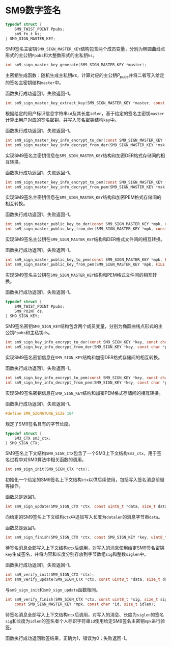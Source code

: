 # SM9数字签名

```c
typedef struct {
	SM9_TWIST_POINT Ppubs;
	sm9_fn_t ks;
} SM9_SIGN_MASTER_KEY;
```

SM9签名主密钥`SM9_SIGN_MASTER_KEY`结构包含两个成员变量，分别为椭圆曲线点形式的主公钥`Ppubs`和大整数形式的主私钥`ks`。

```c
int sm9_sign_master_key_generate(SM9_SIGN_MASTER_KEY *master);
```

主密钥生成函数：随机生成主私钥$ks$，计算对应的主公钥$P_{pubs}$并将二者写入给定的签名主密钥结构`master`中。

函数执行成功返回1，失败返回-1。

```c
int sm9_sign_master_key_extract_key(SM9_SIGN_MASTER_KEY *master, const char *id, size_t idlen, SM9_SIGN_KEY *key);
```

根据给定的用户标识信息字符串`id`及其长度`idlen`，基于给定的签名主密钥`master`计算出用户对应的签名密钥，并写入签名密钥结构`key`中。

函数执行成功返回1，失败返回-1。

```c
int sm9_sign_master_key_info_encrypt_to_der(const SM9_SIGN_MASTER_KEY *msk, const char *pass, uint8_t **out, size_t *outlen);
int sm9_sign_master_key_info_decrypt_from_der(SM9_SIGN_MASTER_KEY *msk, const char *pass, const uint8_t **in, size_t *inlen);
```

实现SM9签名主密钥信息在`SM9_SIGN_MASTER_KEY`结构和加密DER格式存储间的相互转换。

函数执行成功返回1，失败返回-1。

```c
int sm9_sign_master_key_info_encrypt_to_pem(const SM9_SIGN_MASTER_KEY *msk, const char *pass, FILE *fp);
int sm9_sign_master_key_info_decrypt_from_pem(SM9_SIGN_MASTER_KEY *msk, const char *pass, FILE *fp);
```

实现SM9签名主密钥信息在`SM9_SIGN_MASTER_KEY`结构和加密PEM格式存储间的相互转换。

函数执行成功返回1，失败返回-1。

```c
int sm9_sign_master_public_key_to_der(const SM9_SIGN_MASTER_KEY *mpk, uint8_t **out, size_t *outlen);
int sm9_sign_master_public_key_from_der(SM9_SIGN_MASTER_KEY *mpk, const uint8_t **in, size_t *inlen);
```

实现SM9签名主公钥在`SM9_SIGN_MASTER_KEY`结构和DER格式文件间的相互转换。

函数执行成功返回1，失败返回-1。

```c
int sm9_sign_master_public_key_to_pem(const SM9_SIGN_MASTER_KEY *mpk, FILE *fp);
int sm9_sign_master_public_key_from_pem(SM9_SIGN_MASTER_KEY *mpk, FILE *fp);
```

实现SM9签名主公钥在`SM9_SIGN_MASTER_KEY`结构和PEM格式文件间的相互转换。

函数执行成功返回1，失败返回-1。

```c
typedef struct {
	SM9_TWIST_POINT Ppubs;
	SM9_POINT ds;
} SM9_SIGN_KEY;
```

SM9签名密钥`SM9_SIGN_KEY`结构包含两个成员变量，分别为椭圆曲线点形式的主公钥`Ppubs`和主私钥`ds`。

```c
int sm9_sign_key_info_encrypt_to_der(const SM9_SIGN_KEY *key, const char *pass, uint8_t **out, size_t *outlen);
int sm9_sign_key_info_decrypt_from_der(SM9_SIGN_KEY *key, const char *pass, const uint8_t **in, size_t *inlen);
```

实现SM9签名密钥信息在`SM9_SIGN_KEY`结构和加密DER格式存储间的相互转换。

函数执行成功返回1，失败返回-1。

```c
int sm9_sign_key_info_encrypt_to_pem(const SM9_SIGN_KEY *key, const char *pass, FILE *fp);
int sm9_sign_key_info_decrypt_from_pem(SM9_SIGN_KEY *key, const char *pass, FILE *fp);
```

实现SM9签名密钥信息在`SM9_SIGN_KEY`结构和加密PEM格式存储间的相互转换。

函数执行成功返回1，失败返回-1。

```c
#define SM9_SIGNATURE_SIZE 104
```

规定了SM9签名具有的字节长度。

```c
typedef struct {
	SM3_CTX sm3_ctx;
} SM9_SIGN_CTX;
```

SM9签名上下文结构`SM9_SIGN_CTX`包含了一个SM3上下文结构`sm3_ctx`，用于签名过程中对SM3算法中相关函数的调用。

```c
int sm9_sign_init(SM9_SIGN_CTX *ctx);
```

初始化一个给定的SM9签名上下文结构`ctx`以供后续使用，包括写入签名消息前缀等操作。

函数总是返回1。

```c
int sm9_sign_update(SM9_SIGN_CTX *ctx, const uint8_t *data, size_t datalen);
```

向给定的SM9签名上下文结构`ctx`中追加写入长度为`datalen`的消息字节串`data`。

函数总是返回1。

```c
int sm9_sign_finish(SM9_SIGN_CTX *ctx, const SM9_SIGN_KEY *key, uint8_t *sig, size_t *siglen);
```

待签名消息全部写入上下文结构`ctx`后调用，对写入的消息使用给定SM9签名密钥`key`生成签名，并将内容和长度分别存放到字节数组`sig`和整数`siglen`中。

函数执行成功返回1，失败返回-1。

```c
int sm9_verify_init(SM9_SIGN_CTX *ctx);
int sm9_verify_update(SM9_SIGN_CTX *ctx, const uint8_t *data, size_t datalen);
```

与`sm9_sign_init`和`sm9_sign_update`函数相同。

```c
int sm9_verify_finish(SM9_SIGN_CTX *ctx, const uint8_t *sig, size_t siglen,
	const SM9_SIGN_MASTER_KEY *mpk, const char *id, size_t idlen);
```

待签名消息全部写入上下文结构`ctx`后调用，对写入的消息、长度为`siglen`的签名`sig`和长度为`idlen`的签名者个人标识字符串`id`使用给定SM9签名主密钥`mpk`进行验签。

函数执行成功返回验签结果，正确为1，错误为0；失败返回-1。
